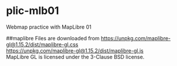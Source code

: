 # plic-mlb01
Webmap practice with MapLibre 01

##maplibre
Files are downloaded from 
https://unpkg.com/maplibre-gl@1.15.2/dist/maplibre-gl.css  
https://unpkg.com/maplibre-gl@1.15.2/dist/maplibre-gl.js  
MapLibre GL is licensed under the 3-Clause BSD license.
